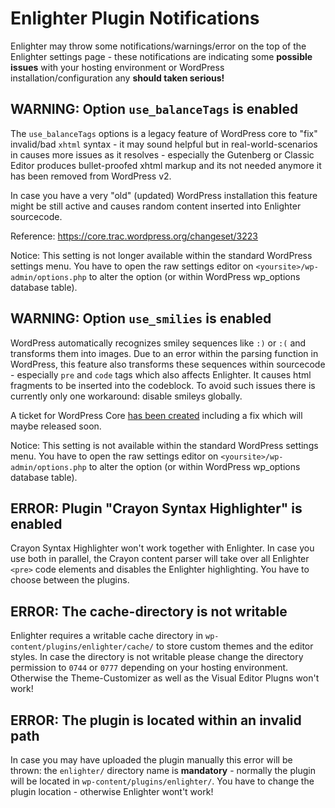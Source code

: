 Enlighter Plugin Notifications
============================================

Enlighter may throw some notifications/warnings/error on the top of the Enlighter settings page - these notifications are indicating some **possible issues** with your hosting environment or WordPress installation/configuration any **should taken serious!**

## WARNING: Option `use_balanceTags` is enabled ##

The `use_balanceTags` options is a legacy feature of WordPress core to "fix" invalid/bad `xhtml` syntax - it may sound helpful but in real-world-scenarios in causes more issues as it resolves - especially the Gutenberg or Classic Editor produces bullet-proofed xhtml markup and its not needed anymore it has been removed from WordPress v2.

In case you have a very "old" (updated) WordPress installation this feature might be still active and causes random content inserted into Enlighter sourcecode.

Reference: https://core.trac.wordpress.org/changeset/3223

Notice: This setting is not longer available within the standard WordPress settings menu. You have to open the raw settings editor on `<yoursite>/wp-admin/options.php` to alter the option (or within WordPress wp_options database table).

## WARNING: Option `use_smilies` is enabled ##

WordPress automatically recognizes smiley sequences like `:)` or `:(` and transforms them into images. Due to an error within the parsing function in WordPress, this feature also transforms these sequences within sourcecode - especially `pre` and `code` tags which also affects Enlighter. It causes html fragments to be inserted into the codeblock. To avoid such issues there is currently only one workaround: disable smileys globally.

A ticket for WordPress Core [has been created](https://core.trac.wordpress.org/ticket/44278) including a fix which will maybe released soon.

Notice: This setting is not available within the standard WordPress settings menu. You have to open the raw settings editor on `<yoursite>/wp-admin/options.php` to alter the option (or within WordPress wp_options database table).

## ERROR: Plugin "Crayon Syntax Highlighter" is enabled ##

Crayon Syntax Highlighter won't work together with Enlighter. In case you use both in parallel, the Crayon content parser will take over all Enlighter `<pre>` code elements and disables the Enlighter highlighting. You have to choose between the plugins.

## ERROR: The cache-directory is not writable ##

Enlighter requires a writable cache directory in `wp-content/plugins/enlighter/cache/` to store custom themes and the editor styles. In case the directory is not writable please change the directory permission to `0744` or `0777` depending on your hosting environment. Otherwise the Theme-Customizer as well as the Visual Editor Plugns won't work!

## ERROR: The plugin is located within an invalid path ## 

In case you may have uploaded the plugin manually this error will be thrown: the `enlighter/` directory name is **mandatory** - normally the plugin will be located in `wp-content/plugins/enlighter/`. You have to change the plugin location - otherwise Enlighter wont't work!